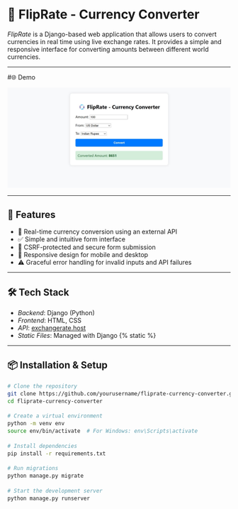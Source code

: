 # 💱 FlipRate - Currency Converter

*FlipRate* is a Django-based web application that allows users to convert currencies in real time using live exchange rates. It provides a simple and responsive interface for converting amounts between different world currencies.

---

#🌐 Demo

![Screenshot](static/css/screenshot.jpg) 

---

## 🚀 Features

- 🔄 Real-time currency conversion using an external API
- ✅ Simple and intuitive form interface
- 🔐 CSRF-protected and secure form submission
- 📱 Responsive design for mobile and desktop
- ⚠ Graceful error handling for invalid inputs and API failures

---

## 🛠 Tech Stack

- *Backend*: Django (Python)
- *Frontend*: HTML, CSS
- *API*: [exchangerate.host](https://exchangerate.host/)
- *Static Files*: Managed with Django {% static %}

---

## 📦 Installation & Setup

```bash
# Clone the repository
git clone https://github.com/yourusername/fliprate-currency-converter.git
cd fliprate-currency-converter

# Create a virtual environment
python -m venv env
source env/bin/activate  # For Windows: env\Scripts\activate

# Install dependencies
pip install -r requirements.txt

# Run migrations
python manage.py migrate

# Start the development server
python manage.py runserver


```
